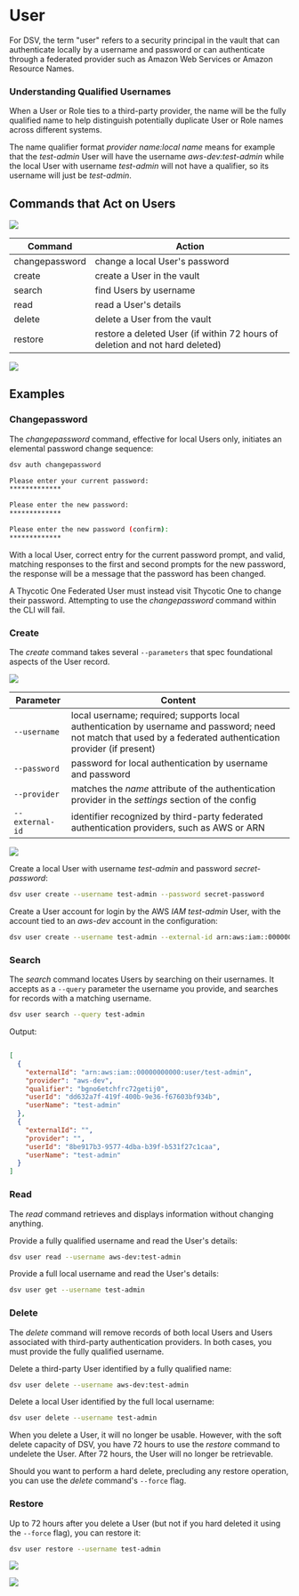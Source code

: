 ﻿[title]: # (User)
[tags]: # (DevOps Secrets Vault,DSV,)
[priority]: # (4300)

# User

For DSV, the term "user" refers to a security principal in the vault that can authenticate locally by a username and password or can authenticate through a federated provider such as Amazon Web Services or Amazon Resource Names.

### Understanding Qualified Usernames

When a User or Role ties to a third-party provider, the name will be the fully qualified name to help distinguish potentially duplicate User or Role names across different systems.

The name qualifier format *provider name:local name* means for example that the _test-admin_ User will have the username _aws-dev:test-admin_ while the local User with username _test-admin_ will not have a qualifier, so its username will just be _test-admin_.

## Commands that Act on Users

![](./images/spacer.png)
  
| Command        | Action                         |
| -------------- | ------------------------------ |
| changepassword | change a local User's password |
| create         | create a User in the vault     |
| search         | find Users by username         |
| read           | read a User's details          |
| delete         | delete a User from the vault   |
| restore        | restore a deleted User (if within 72 hours of deletion and not hard deleted) |

![](./images/spacer.png)

## Examples

### Changepassword

The *changepassword* command, effective for local Users only, initiates an elemental password change sequence:

```BASH
dsv auth changepassword

Please enter your current password:
*************

Please enter the new password:
*************

Please enter the new password (confirm):
*************
```

With a local User, correct entry for the current password prompt, and valid, matching responses to the first and second prompts for the new password, the response will be a message that the password has been changed.

A Thycotic One Federated User must instead visit Thycotic One to change their password. Attempting to use the *changepassword* command within the CLI will fail.

### Create

The *create* command takes several `--parameters` that spec foundational aspects of the User record.

![](./images/spacer.png)

| Parameter       | Content |
| --------------- | ------- |
| `--username`    | local username; required; supports local authentication by username and password; need not match that used by a federated authentication provider (if present) |
| `--password`    | password for local authentication by username and password |
| `--provider`    | matches the *name* attribute of the authentication provider in the *settings* section of the config |
| `--external-id` | identifier recognized by third-party federated authentication providers, such as AWS or ARN |

![](./images/spacer.png)
  
Create a local User with username *test-admin* and password *secret-password*:

```BASH
dsv user create --username test-admin --password secret-password
```

Create a User account for login by the AWS *IAM _test-admin_* User, with the account tied to an *_aws-dev_* account in the configuration:

```BASH
dsv user create --username test-admin --external-id arn:aws:iam::00000000000:user/test-admin --provider aws-dev
```

### Search

The *search* command locates Users by searching on their usernames. It accepts as a `--query` parameter the username you provide, and searches for records with a matching username.

```BASH
dsv user search --query test-admin
```

Output:

```json

[
  {
    "externalId": "arn:aws:iam::00000000000:user/test-admin",
    "provider": "aws-dev",
    "qualifier": "bgno6etchfrc72getij0",
    "userId": "dd632a7f-419f-400b-9e36-f67603bf934b",
    "userName": "test-admin"
  },
  {
    "externalId": "",
    "provider": "",
    "userId": "8be917b3-9577-4dba-b39f-b531f27c1caa",
    "userName": "test-admin"
  }
]

```

### Read

The *read* command retrieves and displays information without changing anything.

Provide a fully qualified username and read the User's details:

```BASH
dsv user read --username aws-dev:test-admin
```

Provide a full local username and read the User's details:

```BASH
dsv user get --username test-admin
```

### Delete

The *delete* command will remove records of both local Users and Users associated with third-party authentication providers. In both cases, you must provide the fully qualified username.

Delete a third-party User identified by a fully qualified name:

```BASH
dsv user delete --username aws-dev:test-admin
```

Delete a local User identified by the full local username:

```BASH
dsv user delete --username test-admin
```

When you delete a User, it will no longer be usable. However, with the soft delete capacity of DSV, you have 72 hours to use the *restore* command to undelete the User. After 72 hours, the User will no longer be retrievable.

Should you want to perform a hard delete, precluding any restore operation, you can use the *delete* command's `--force` flag.

### Restore

Up to 72 hours after you delete a User (but not if you hard deleted it using the `--force` flag), you can restore it:

```bash
dsv user restore --username test-admin
```

![](./images/spacer.png)

![](./images/spacer.png)
